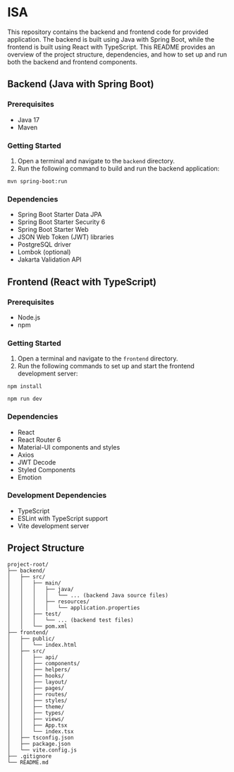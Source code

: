 # ISA

This repository contains the backend and frontend code for provided application. The backend is built using Java with Spring Boot, while the frontend is built using React with TypeScript. This README provides an overview of the project structure, dependencies, and how to set up and run both the backend and frontend components.

## Backend (Java with Spring Boot)

### Prerequisites
- Java 17
- Maven

### Getting Started
1. Open a terminal and navigate to the `backend` directory.
2. Run the following command to build and run the backend application:

 ```shell
mvn spring-boot:run
```
### Dependencies
- Spring Boot Starter Data JPA
- Spring Boot Starter Security 6
- Spring Boot Starter Web
- JSON Web Token (JWT) libraries
- PostgreSQL driver
- Lombok (optional)
- Jakarta Validation API

## Frontend (React with TypeScript)

### Prerequisites
- Node.js
- npm

### Getting Started
1. Open a terminal and navigate to the `frontend` directory.
2. Run the following commands to set up and start the frontend development server:

 ```shell
npm install
```

```shell
npm run dev
```

### Dependencies
- React
- React Router 6
- Material-UI components and styles
- Axios
- JWT Decode
- Styled Components
- Emotion

### Development Dependencies
- TypeScript
- ESLint with TypeScript support
- Vite development server

## Project Structure

```plaintext
project-root/
├── backend/
│   ├── src/
│   │   ├── main/
│   │   │   ├── java/
│   │   │   │   └── ... (backend Java source files)
│   │   │   ├── resources/
│   │   │   │   └── application.properties
│   │   ├── test/
│   │   │   └── ... (backend test files)
│   │   └── pom.xml
├── frontend/
│   ├── public/
│   │   └── index.html
│   ├── src/
│   │   ├── api/
│   │   ├── components/
│   │   ├── helpers/
│   │   ├── hooks/
│   │   ├── layout/
│   │   ├── pages/
│   │   ├── routes/
│   │   ├── styles/
│   │   ├── theme/
│   │   ├── types/
│   │   ├── views/
│   │   ├── App.tsx
│   │   └── index.tsx
│   ├── tsconfig.json
│   ├── package.json
│   └── vite.config.js
├── .gitignore
└── README.md

```

